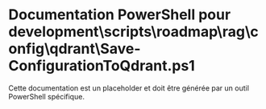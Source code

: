 # Documentation PowerShell pour development\scripts\roadmap\rag\config\qdrant\Save-ConfigurationToQdrant.ps1

Cette documentation est un placeholder et doit être générée par un outil PowerShell spécifique.
